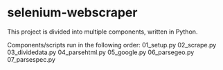 # selenium-webscraper

This project is divided into multiple components, written in Python.

Components/scripts run in the following order:
01_setup.py
02_scrape.py
03_dividedata.py
04_parsehtml.py
05_google.py
06_parsegeo.py
07_parsespec.py
